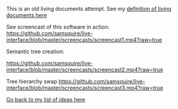This is an old living documents attempt. See my [definition of living documents here](https://github.com/samsquire/ideas#4-living-documents)

See screencast of this software in action:
https://github.com/samsquire/live-interface/blob/master/screencasts/screencast1.mp4?raw=true

Semantic tree creation:

https://github.com/samsquire/live-interface/blob/master/screencasts/screencast2.mp4?raw=true

Tree hierarchy swap
https://github.com/samsquire/live-interface/blob/master/screencasts/screencast3.mp4?raw=true

[Go back to my list of ideas here](https://github.com/samsquire/ideas)
